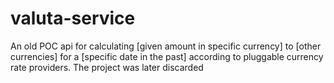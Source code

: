 # valuta-service

An old POC api for calculating [given amount in specific currency] to [other currencies] for a [specific date in the past] according to pluggable currency rate providers. The project was later discarded